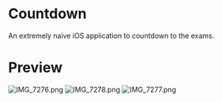 # Countdown
An extremely naive iOS application to countdown to the exams.

# Preview
![IMG_7276.png](https://i.loli.net/2018/12/28/5c2567de8ddef.png)
![IMG_7278.png](https://i.loli.net/2018/12/28/5c2567de4e577.png)
![IMG_7277.png](https://i.loli.net/2018/12/28/5c2567de5772d.png)
